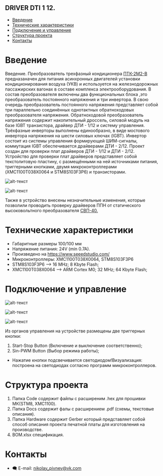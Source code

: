 DRIVER DTI 1 12.  
--------------------------
* [Введение](#Введение)
* [Технические характеристики](#технические-характеристики)
* [Подключение и управление](#подключение-и-управление)
* [Структура проекта](#структура-проекта)
* [Контакты](#контакты)

# Введение
Введение. Преобразователь трехфазный кондиционера [ПТК-2М2-В](https://www.elsiel.ru/products/transport/railway/preobrazovatel_trehfaznyy_konditsionera_ptk_2m2_v) предназаначен для питания асинхронных двигателей установки кондиционирования воздуха (УКВ) и используется на железнодорожных пассажирских вагонах в составе комплекса электрооборудования. В состав преобразователя включены два функциональных блока ,это преобразователь постоянного напряжения и три инвертора. В свою очередь преобразователь постоянного напряжения представляет собой три параллельно соединённых однотактных обратноходовых преобразователя напряжения.  Обратноходовой преобразователь напряжения содержит накопительный дроссель, силовой модуль на базе IGBT транзистора, драйвер ДТИ - 1/12 и систему управления.    
Трёхфазные инверторы выполнены единообразно, в виде мостового инвертора напряжения на шести силовых ключах (IGBT). Инвертор состоит из системы управления формирующей ШИМ-сигналы, коммутация IGBT обеспечивается драйверами ДТИ - 2/12.
Проект создан для проверки плат драйверов ДТИ - 1/12 и ДТИ - 2/12.  
Устройство для проверки плат драйверов представляет собой текстолитовую пластину, с размещёнными на ней источниками питания, триггерными кнопками, двумя микроконтроллерами (XMC1100T038X0064 и STM8S103F3P6) и транзисторами. 

![alt-текст](https://github.com/PivnevNikolay/Electric-drive-and-power-electronics/blob/master/DRIVER_DTI_1_12/foto/001.jpg "bot")  

![alt-текст](https://github.com/PivnevNikolay/Electric-drive-and-power-electronics/blob/master/DRIVER_DTI_1_12/foto/002.jpg "top")  

Также в устройство внесены незначительные изменения, которые позволили проводить проверку драйверов ППН от статического высоковольтного преобразователя [СВП-40.](https://www.elsiel.ru/products/transport/railway/staticheskiy_vysokovoltnyy_preobrazovatel_svp_40) 

# Технические характеристики
+ Габаритные размеры 100/100 мм
+ Напряжение питания: 24V (min 0.7A).
+ Произведено на https://www.seeedstudio.com/ 
+ Микроконтроллеры: XMC1100T038X0064, STM8S103F3P6
+ STM8S103F3P6 --> 16 MHz; 8 Kbyte Flash;
+ XMC1100T038X0064 -->  ARM Cortex M0; 32 MHz; 64 Kbyte Flash;


# Подключение и управление 

![alt-текст](https://github.com/PivnevNikolay/Electric-drive-and-power-electronics/blob/master/DRIVER_DTI_1_12/foto/004.jpg "DTI 1/12")   

![alt-текст](https://github.com/PivnevNikolay/Electric-drive-and-power-electronics/blob/master/DRIVER_DTI_1_12/foto/005.jpg "DTI 2/12")   

![alt-текст](https://github.com/PivnevNikolay/Electric-drive-and-power-electronics/blob/master/DRIVER_DTI_1_12/foto/013.jpg "PPN") 

Из органов управления на устройстве размещены две триггерных кнопки:
1. Start-Stop Button (Включение и выключение соответственно); 
2. Sin-PWM Button (Выбор режима работы);
+ Нажатие кнопки подсвечивается светодиодом!Визуализация: построена на светодиодах согласно программ микроконтроллеров.

# Структура проекта
1. Папка Code содержит файлы с расширеним .hex для прошивки МК(STM8, XMC1100).
2. Папка Docs содержит фалы с расширением .pdf (схемы, текстовые описания).
3. Папка Hardware содержит Gerber который представляет собой способ описания проекта печатной платы для изготовления на производстве.
4. BOM.xlsx спецификация.

# Контакты
* :left_speech_bubble: E-mail:  nikolay_pivnev@vk.com 

